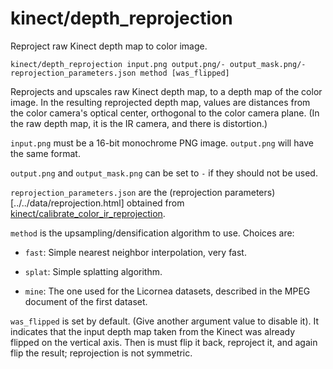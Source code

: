 # kinect/depth\_reprojection

Reproject raw Kinect depth map to color image.

    kinect/depth_reprojection input.png output.png/- output_mask.png/- reprojection_parameters.json method [was_flipped]

Reprojects and upscales raw Kinect depth map, to a depth map of the color image. In the resulting reprojected depth map, values are distances from the color camera's optical center, orthogonal to the color camera plane. (In the raw depth map, it is the IR camera, and there is distortion.)

`input.png` must be a 16-bit monochrome PNG image. `output.png` will have the same format.

`output.png` and `output_mask.png` can be set to `-` if they should not be used.

`reprojection_parameters.json` are the (reprojection parameters)[../../data/reprojection.html] obtained from [kinect/calibrate\_color\_ir\_reprojection](calibrate_color_ir_reprojection.html).

`method` is the upsampling/densification algorithm to use. Choices are:

- `fast`: Simple nearest neighbor interpolation, very fast.

- `splat`: Simple splatting algorithm.

- `mine`: The one used for the Licornea datasets, described in the MPEG document of the first dataset.

`was_flipped` is set by default. (Give another argument value to disable it). It indicates that the input depth map taken from the Kinect was already flipped on the vertical axis. Then is must flip it back, reproject it, and again flip the result; reprojection is not symmetric.

